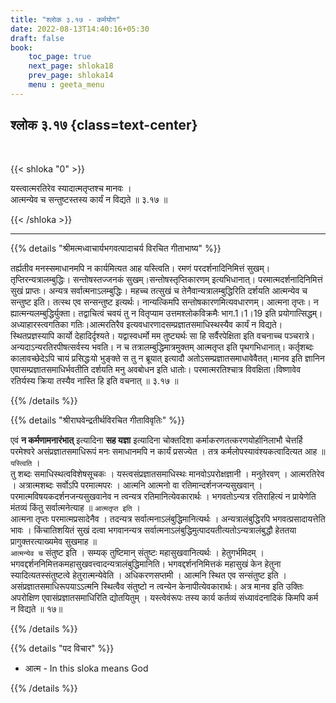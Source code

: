 ```yaml
---
title: "श्लोक ३.१७ - कर्मयोग"
date: 2022-08-13T14:40:16+05:30
draft: false
book:
    toc_page: true
    next_page: shloka18
    prev_page: shloka14
    menu : geeta_menu
---
```




## श्लोक ३.१७ {class=text-center}

<br/>

{{< shloka  "0"  >}}

यस्त्वात्मरतिरेव स्यादात्मतृप्तश्च मानवः ।  
आत्मन्येव च सन्तुष्टस्तस्य कार्यं न विद्यते ॥ ३.१७ ॥


{{< /shloka >}}

---


{{% details "श्रीमत्मध्वाचार्यभगवत्पादाचर्य विरचित  गीताभाष्य" %}}

तर्ह्यतीव मनस्समाधानमपि न कार्यमित्यत आह यस्त्विति। रमणं 
परदर्शनादिनिमित्तं सुखम्। तृप्तिरन्यत्रालम्बुद्धिः। सन्तोषस्तज्जनकं 
सुखम्।सन्तोषस्तृप्तिकारणम् इत्यभिधानात्। परमात्मदर्शनादिनिमित्तं सुखं 
प्राप्तः। अन्यत्र सर्वात्मनाऽलम्बुद्धिः। महच्च तत्सुखं च 
तेनैवान्यत्रालम्बुद्धिरिति दर्शयति आत्मन्येव च सन्तुष्ट इति। तत्स्थ 
एव सन्सन्तुष्ट इत्यर्थः। नान्यत्किमपि सन्तोषकारणमित्यवधारणम्। आत्मना 
तृप्तः। न ह्यात्मन्यलम्बुद्धिर्युक्ता। तद्वाचित्वं चवयं तु न 
वितृप्याम उत्तमश्लोकविक्रमैः भाग.1।1।19 इति प्रयोगात्सिद्धम्। 
अध्याहारस्त्वगतिका गतिः।आत्मरतिरैव 
इत्यवधारणादसम्प्रज्ञातसमाधिस्थस्यैव कार्यं न 
विद्यते।स्थितप्रज्ञस्यापि कार्यो देहादिर्दृश्यते। यद्वास्वधर्मो मम 
तुष्ट्यर्थः सा हि सर्वैरपेक्षिता इति वचनाच्च पञ्चरात्रे। 
अन्यदाऽन्यरतिरपीषत्सर्वस्य भवति। न च तत्रालम्बुद्धिमात्रमुक्तम् 
आत्मतृप्त इति पृथगभिधानात्। कर्तृशब्दः कालावच्छेदेऽपि चायं 
प्रसिद्धःयो भुङ्क्ते स तु न ब्रूयात् इत्यादौ 
अतोऽसम्प्रज्ञातसमाधावेवैतत्।मानव इति ज्ञानिन 
एवासम्प्रज्ञातसमाधिर्भवतीति दर्शयति मनु अवबोधन इति धातोः। 
परमात्मरतिश्चात्र विवक्षिता।विष्णावेव रतिर्यस्य क्रिया तस्यैव नास्ति 
हि इति वचनात्  ॥ ३.१७ ॥


{{% /details %}}



{{% details "श्रीराघवेन्द्रतीर्थविरचित गीताविवृतिः" %}}

एवं **न कर्मणामनारंभात्‌** इत्यादिना **सह यज्ञा** इत्यादिना चोक्तदिशा
कर्माकरणतत्करणयोर्हानिलाभौ चेत्तर्हि परमेश्वरे असंप्रज्ञातसमाधिरूपं
मनः समाधानमपि न कार्यं प्रसज्येत । तत्र कर्मलोपस्यावंश्यकत्वादित्यत आह
॥ `यस्त्विति` ।  
तु शब्दः समाधिस्थत्वविशेषसूचकः । यस्त्वसंप्रज्ञातसमाधिस्थः
मानवोऽपरोक्षज्ञानी । मनुतेरवण्‌ । आत्मरतिरेव । अत्रात्मशब्दः सर्वोऽपि
परमात्मपरः । आत्मनि आत्मनो वा रतिमान्दर्शनजन्यसुखवान्‌ ।
परमात्मविषयकदर्शनजन्यसुखवानेव न त्वन्यत्र रतिमानित्येवकारार्थः ।
भगवतोऽन्यत्र रतिराहित्यं न प्रायेणेति मंतव्यं किंतु सर्वात्मनेत्याह ॥
`आत्मतृप्त इति` ।  
आत्मना तृप्तः परमात्मप्रसादेनैव । तदन्यत्र
सर्वात्मनाऽलंबुद्धिमानित्यर्थः । 
अन्यत्रालंबुद्धिरपि भगवत्प्रसादायत्तेति भावः ।
किंचातिशयितं सुखं दत्वा भगवानन्यत्र 
सर्वात्मनाऽलंबुद्धिमुत्पादयतीत्यतोऽन्यत्रालंबुद्धौ 
हेततया प्रागुक्तरत्याख्यमेव सुखमाह ॥  
`आत्मन्येव च`  संतुष्ट इति । सम्यक्‌ तुष्टिमान्‌ संतुष्टः महासुखवानित्यर्थः । हेतुगर्भमिदम्‌ ।
भगवद्दर्शननिमित्तकमहासुखवत्त्वादन्यत्रालंबुद्धिमानिति। 
भगवद्दर्शननिमित्तकं
महासुखं केन हेतुना स्यादित्यतस्संतुष्टत्वे हेतुरात्मन्येवेति ।
अधिकरणसप्तमी । आत्मनि स्थित एव सन्संतुष्ट इति ।
असंप्रज्ञातसमाधिरूपयाऽऽत्मनि स्थित्वैव संतुष्टो न त्वन्येन 
केनापीत्येवकारार्थः। अत्र मानव इति उक्तिः अपरोक्षिण 
एवासंप्रज्ञातसमाधिरिति द्योतयितुम्‌ ।
यस्त्वेवंरूपः तस्य कार्य कर्तव्यं संध्यावंदनादिकं किमपि कर्म न 
विद्यते ॥ १७॥

{{% /details %}}



{{% details "पद विचार" %}}

- आत्म - In this sloka means God

{{% /details %}}
